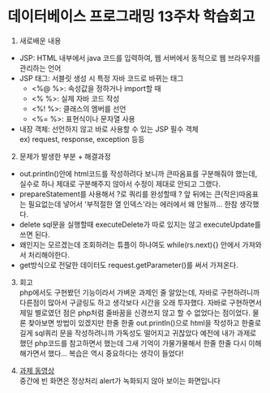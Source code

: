 데이터베이스 프로그래밍 13주차 학습회고
=====================================

1. 새로배운 내용  
- JSP: HTML 내부에서 java 코드를 입력하여, 웹 서버에서 동적으로 웹 브라우저를 관리하는 언어
- JSP 태그: 서블릿 생성 시 특정 자바 코드로 바뀌는 태그  
  - <%@ %>: 속성값을 정하거나 import할 때
  - <% %>: 실제 자바 코드 작성
  - <%! %>: 클래스의 멤버를 선언
  - <%= %>: 표현식이나 문자열 사용
- 내장 객체: 선언하지 않고 바로 사용할 수 있는 JSP 필수 객체  
ex) request, response, exception 등등

2. 문제가 발생한 부분 + 해결과정  
- out.println()안에 html코드를 작성하려다 보니까 큰따옴표를 구분해줘야 했는데, 실수로 하나 제대로 구분해주지 않아서 수정이 제대로 안되고 그랬다.
- prepareStatement를 사용해서 ?로 쿼리를 완성할때 ? 앞 뒤에는 큰(작은)따옴표는 필요없는데 넣어서 '부적절한 열 인덱스'라는 에러에서 왜 안될까... 한참 생각했다.
- delete sql문을 실행할때 executeDelete가 따로 있지는 않고 executeUpdate를 쓰면 된다.
- 왜인지는 모르겠는데 조회하려는 튜플이 하나여도 while(rs.next){} 안에서 가져와서 처리해야한다.
- get방식으로 전달한 데이터도 request.getParameter()를 써서 가져온다.

3. 회고  
php에서도 구현봤던 기능이라서 가벼운 과제인 줄 알았는데, 자바로 구현하려니까 다른점이 많아서 구글링도 하고 생각보다 시간을 오래 투자했다. 
자바로 구현하면서 제일 별로였던 점은 php처럼 줄바꿈을 신경쓰지 않고 할 수 없었다는 점이었다.
물론 찾아보면 방법이 있겠지만 한줄 한줄 out.println()으로 html을 작성하고 한줄로 길게 sql쿼리 문을 작성하려니까 가독성도 떨어지고 귀찮았다
예전에 내가 과제로 했던 php코드를 참고하면서 했는데 그새 기억이 가물가물해서 한줄 한줄 다시 이해해가면서 했다... 복습은 역시 중요하다는 생각이 들었다!

4. <a href="https://youtu.be/KiOnb0ORt28">과제 동영상</a>  
중간에 빈 화면은 정상처리 alert가 녹화되지 않아 보이는 화면입니다
